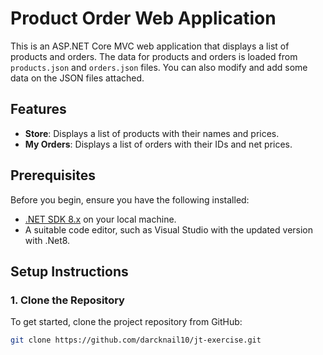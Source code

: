 # Product Order Web Application

This is an ASP.NET Core MVC web application that displays a list of products and orders. The data for products and orders is loaded from `products.json` and `orders.json` files. You can also modify and add some data on the JSON files attached.

## Features

- **Store**: Displays a list of products with their names and prices.
- **My Orders**: Displays a list of orders with their IDs and net prices.

## Prerequisites

Before you begin, ensure you have the following installed:

- [.NET SDK 8.x](https://dotnet.microsoft.com/download/dotnet) on your local machine.
- A suitable code editor, such as Visual Studio with the updated version with .Net8.


## Setup Instructions

### 1. Clone the Repository

To get started, clone the project repository from GitHub:

```bash
git clone https://github.com/darcknail10/jt-exercise.git


